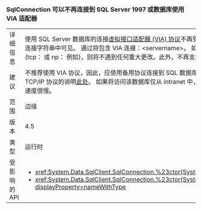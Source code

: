 ### <a name="sqlconnection-can-no-longer-connect-to-sql-server-1997-or-databases-using-the-via-adapter"></a>SqlConnection 可以不再连接到 SQL Server 1997 或数据库使用 VIA 适配器

|   |   |
|---|---|
|详细信息|使用 SQL Server 数据库的连接[虚拟接口适配器 (VIA) 协议](https://technet.microsoft.com/library/ms191229%28v=sql.105%29.aspx)不再受支持。 用于连接到 SQL Server 数据库的协议是在连接字符串中可见。 通过将包含 VIA 连接：&lt;servername&gt;。 如果此应用程序连接到 SQL 通过以外 VIA 协议 (tcp： 或 np： 例如)，则将不遇到任何重大更改。此外，不再支持连接到 SQL Server 7 (1997)。|
|建议|不推荐使用 VIA 协议，因此，应使用备用协议连接到 SQL 数据库。 使用的最常见协议是 TCP/IP。 找不到有关启用 TCP/IP 协议的说明[此处](https://msdn.microsoft.com/library/bb909712.aspx)。 如果将访问该数据库仅从 intranet 中，共享的管道协议可能会提供更好的性能，如果网络速度很慢。|
|范围|边缘|
|版本|4.5|
|类型|运行时|
|受影响的 API|<ul><li><xref:System.Data.SqlClient.SqlConnection.%23ctor(System.String)?displayProperty=nameWithType></li><li><xref:System.Data.SqlClient.SqlConnection.%23ctor(System.String,System.Data.SqlClient.SqlCredential)?displayProperty=nameWithType></li></ul>|

